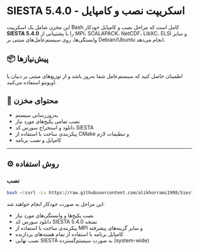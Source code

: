 # SIESTA 5.4.0 - اسکریپت نصب و کامپایل

این مخزن شامل یک اسکریپت Bash کامل است که مراحل نصب و کامپایل خودکار **SIESTA 5.4.0** را با پشتیبانی از MPI، SCALAPACK، NetCDF، LibXC، ELSI و سایر وابستگی‌ها، روی سیستم‌عامل‌های مبتنی بر Debian/Ubuntu انجام می‌دهد.

## 📦 پیش‌نیازها

اطمینان حاصل کنید که سیستم‌عامل شما به‌روز باشد و از توزیع‌های مبتنی بر دبیان یا اوبونتو استفاده می‌کنید.

## 📁 محتوای مخزن


  - به‌روزرسانی سیستم
  - نصب تمامی پکیج‌های مورد نیاز
  - دانلود و استخراج سورس کد SIESTA
  - پیکربندی ساخت با استفاده از CMake و تنظیمات لازم
  - کامپایل و نصب برنامه

---

## ⚙️ روش استفاده


### نصب

```bash
bash <(curl -Ls https://raw.githubusercontent.com/alikhorrami1998/Siesta-5.4.0/refs/heads/main/install_siesta.sh)
```





این مراحل به صورت خودکار انجام خواهند شد:

- نصب پکیج‌ها و وابستگی‌های مورد نیاز  
- دانلود سورس کد SIESTA نسخه 5.4.0
- پیکربندی ساخت با استفاده از MPI و سایر گزینه‌های پیشرفته  
- کامپایل برنامه با استفاده از تمام هسته‌های پردازنده  
- نصب نهایی SIESTA به صورت سیستم‌گسترده (system-wide)

